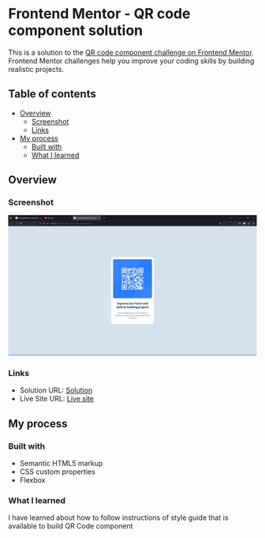 # Frontend Mentor - QR code component solution

This is a solution to the [QR code component challenge on Frontend Mentor](https://www.frontendmentor.io/challenges/qr-code-component-iux_sIO_H). Frontend Mentor challenges help you improve your coding skills by building realistic projects.

## Table of contents

- [Overview](#overview)
  - [Screenshot](#screenshot)
  - [Links](#links)
- [My process](#my-process)
  - [Built with](#built-with)
  - [What I learned](#what-i-learned)

## Overview

### Screenshot

![screenshot.jpg](./screenshot.jpg)

### Links

- Solution URL: [Solution](https://github.com/imandreans/QR-Code-Component)
- Live Site URL: [Live site](https://imandreans.github.io/QR-Code-Component/)

## My process

### Built with

- Semantic HTML5 markup
- CSS custom properties
- Flexbox

### What I learned

I have learned about how to follow instructions of style guide that is available to build QR Code component

